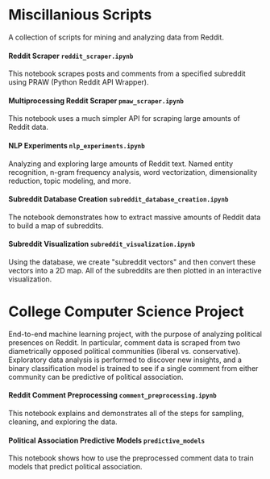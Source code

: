 # Miscillanious Scripts

A collection of scripts for mining and analyzing data from Reddit. 

#### Reddit Scraper `reddit_scraper.ipynb`

This notebook scrapes posts and comments from a specified subreddit using PRAW (Python Reddit API Wrapper).

#### Multiprocessing Reddit Scraper `pmaw_scraper.ipynb`

This notebook uses a much simpler API for scraping large amounts of Reddit data. 

#### NLP Experiments `nlp_experiments.ipynb`

Analyzing and exploring large amounts of Reddit text. Named entity recognition, n-gram frequency analysis, word vectorization, dimensionality reduction, topic modeling, and more. 

#### Subreddit Database Creation `subreddit_database_creation.ipynb`

The notebook demonstrates how to extract massive amounts of Reddit data to build a map of subreddits.

#### Subreddit Visualization `subreddit_visualization.ipynb`

Using the database, we create "subreddit vectors" and then convert these vectors into a 2D map. All of the subreddits are then plotted in an interactive visualization. 

# College Computer Science Project

End-to-end machine learning project, with the purpose of analyzing political presences on Reddit. In particular, comment data is scraped from two diametrically opposed political communities (liberal vs. conservative). Exploratory data analysis is performed to discover new insights, and a binary classification model is trained to see if a single comment from either community can be predictive of political association.

#### Reddit Comment Preprocessing `comment_preprocessing.ipynb`

This notebook explains and demonstrates all of the steps for sampling, cleaning, and exploring the data. 

#### Political Association Predictive Models `predictive_models`

This notebook shows how to use the preprocessed comment data to train models that predict political association. 
